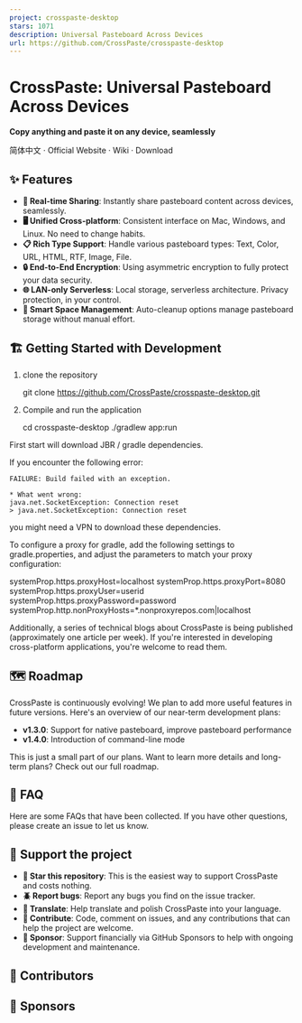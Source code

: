 ```yaml
---
project: crosspaste-desktop
stars: 1071
description: Universal Pasteboard Across Devices
url: https://github.com/CrossPaste/crosspaste-desktop
---
```


CrossPaste: Universal Pasteboard Across Devices
===============================================

**Copy anything and paste it on any device, seamlessly**  
  
简体中文 · Official Website · Wiki · Download  

✨ Features
----------

-   **🔄 Real-time Sharing**: Instantly share pasteboard content across devices, seamlessly.
-   **🖥️ Unified Cross-platform**: Consistent interface on Mac, Windows, and Linux. No need to change habits.
-   **📋 Rich Type Support**: Handle various pasteboard types: Text, Color, URL, HTML, RTF, Image, File.
-   **🔒 End-to-End Encryption**: Using asymmetric encryption to fully protect your data security.
-   **🌐 LAN-only Serverless**: Local storage, serverless architecture. Privacy protection, in your control.
-   **🧹 Smart Space Management**: Auto-cleanup options manage pasteboard storage without manual effort.

🏗 Getting Started with Development
-----------------------------------

1.  clone the repository
    
    git clone https://github.com/CrossPaste/crosspaste-desktop.git
    
2.  Compile and run the application
    
    cd crosspaste-desktop
    ./gradlew app:run
    

First start will download JBR / gradle dependencies.

If you encounter the following error:

```
FAILURE: Build failed with an exception.

* What went wrong:
java.net.SocketException: Connection reset
> java.net.SocketException: Connection reset
```

you might need a VPN to download these dependencies.

To configure a proxy for gradle, add the following settings to gradle.properties, and adjust the parameters to match your proxy configuration:

systemProp.https.proxyHost\=localhost
systemProp.https.proxyPort\=8080
systemProp.https.proxyUser\=userid
systemProp.https.proxyPassword\=password
systemProp.http.nonProxyHosts\=\*.nonproxyrepos.com|localhost

Additionally, a series of technical blogs about CrossPaste is being published (approximately one article per week). If you're interested in developing cross-platform applications, you're welcome to read them.

🗺️ Roadmap
-----------

CrossPaste is continuously evolving! We plan to add more useful features in future versions. Here's an overview of our near-term development plans:

-   **v1.3.0**: Support for native pasteboard, improve pasteboard performance
-   **v1.4.0**: Introduction of command-line mode

This is just a small part of our plans. Want to learn more details and long-term plans? Check out our full roadmap.

🙋 FAQ
------

Here are some FAQs that have been collected. If you have other questions, please create an issue to let us know.

🤝 Support the project
----------------------

-   **🌟 Star this repository**: This is the easiest way to support CrossPaste and costs nothing.
-   **🪲 Report bugs**: Report any bugs you find on the issue tracker.
-   **📖 Translate**: Help translate and polish CrossPaste into your language.
-   **📝 Contribute**: Code, comment on issues, and any contributions that can help the project are welcome.
-   **💖 Sponsor**: Support financially via GitHub Sponsors to help with ongoing development and maintenance.

📝 Contributors
---------------

💖 Sponsors
-----------
